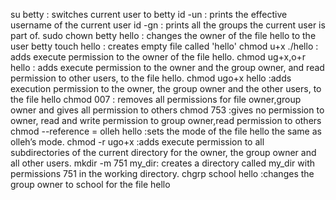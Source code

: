 su betty : switches current user to betty
id -un   : prints the effective username of the current user
id -gn   : prints all the groups the current user is part of.
sudo chown betty hello :  changes the owner of the file hello to the user betty
touch hello : creates empty file called 'hello'
chmod u+x ./hello : adds execute permission to the owner of the file hello.
chmod ug+x,o+r  hello : adds execute permission to the owner and the group owner, and read permission to other users, to the file hello.
chmod ugo+x hello :adds execution permission to the owner, the group owner and the other users, to the file hello
chmod 007 : removes all permissions for file owner,group owner and gives all permission to others
chmod 753 :gives no permission to owner, read and write permission to group owner,read permission to others
chmod --reference = olleh hello :sets the mode of the file hello the same as olleh’s mode.
chmod -r ugo+x :adds execute permission to all subdirectories of the current directory for the owner, the group owner and all other users.
mkdir -m 751 my_dir: creates a directory called my_dir with permissions 751 in the working directory.
chgrp school hello :changes the group owner to school for the file hello
